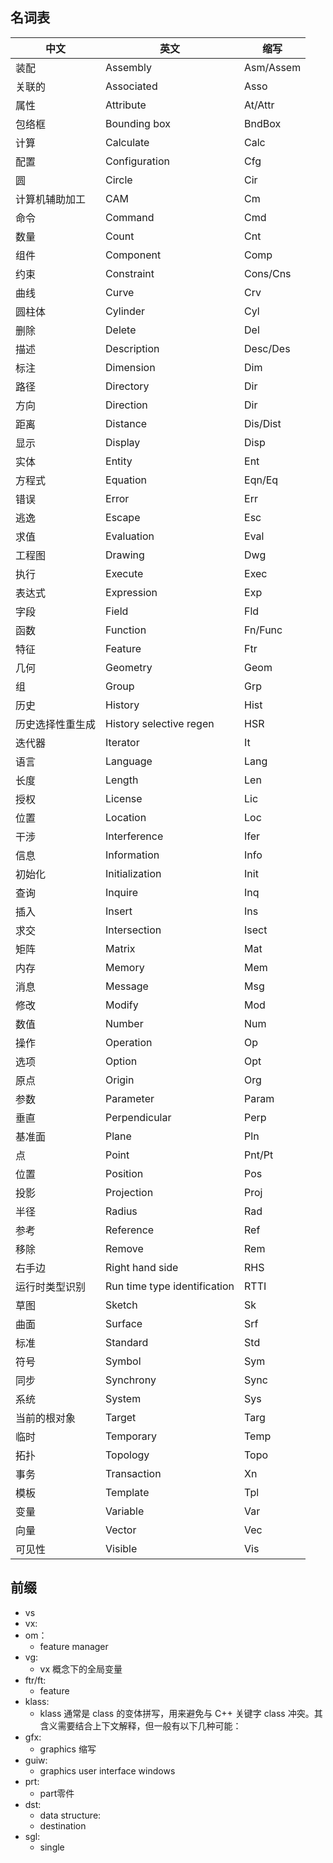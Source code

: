 ## 名词表

| 中文             | 英文                         | 缩写      |
| ---------------- | ---------------------------- | --------- |
| 装配             | Assembly                     | Asm/Assem |
| 关联的           | Associated                   | Asso      |
| 属性             | Attribute                    | At/Attr   |
| 包络框           | Bounding box                 | BndBox    |
| 计算             | Calculate                    | Calc      |
| 配置             | Configuration                | Cfg       |
| 圆               | Circle                       | Cir       |
| 计算机辅助加工   | CAM                          | Cm        |
| 命令             | Command                      | Cmd       |
| 数量             | Count                        | Cnt       |
| 组件             | Component                    | Comp      |
| 约束             | Constraint                   | Cons/Cns  |
| 曲线             | Curve                        | Crv       |
| 圆柱体           | Cylinder                     | Cyl       |
| 删除             | Delete                       | Del       |
| 描述             | Description                  | Desc/Des  |
| 标注             | Dimension                    | Dim       |
| 路径             | Directory                    | Dir       |
| 方向             | Direction                    | Dir       |
| 距离             | Distance                     | Dis/Dist  |
| 显示             | Display                      | Disp      |
| 实体             | Entity                       | Ent       |
| 方程式           | Equation                     | Eqn/Eq    |
| 错误             | Error                        | Err       |
| 逃逸             | Escape                       | Esc       |
| 求值             | Evaluation                   | Eval      |
| 工程图           | Drawing                      | Dwg       |
| 执行             | Execute                      | Exec      |
| 表达式           | Expression                   | Exp       |
| 字段             | Field                        | Fld       |
| 函数             | Function                     | Fn/Func   |
| 特征             | Feature                      | Ftr       |
| 几何             | Geometry                     | Geom      |
| 组               | Group                        | Grp       |
| 历史             | History                      | Hist      |
| 历史选择性重生成 | History selective regen      | HSR       |
| 迭代器           | Iterator                     | It        |
| 语言             | Language                     | Lang      |
| 长度             | Length                       | Len       |
| 授权             | License                      | Lic       |
| 位置             | Location                     | Loc       |
| 干涉             | Interference                 | Ifer      |
| 信息             | Information                  | Info      |
| 初始化           | Initialization               | Init      |
| 查询             | Inquire                      | Inq       |
| 插入             | Insert                       | Ins       |
| 求交             | Intersection                 | Isect     |
| 矩阵             | Matrix                       | Mat       |
| 内存             | Memory                       | Mem       |
| 消息             | Message                      | Msg       |
| 修改             | Modify                       | Mod       |
| 数值             | Number                       | Num       |
| 操作             | Operation                    | Op        |
| 选项             | Option                       | Opt       |
| 原点             | Origin                       | Org       |
| 参数             | Parameter                    | Param     |
| 垂直             | Perpendicular                | Perp      |
| 基准面           | Plane                        | Pln       |
| 点               | Point                        | Pnt/Pt    |
| 位置             | Position                     | Pos       |
| 投影             | Projection                   | Proj      |
| 半径             | Radius                       | Rad       |
| 参考             | Reference                    | Ref       |
| 移除             | Remove                       | Rem       |
| 右手边           | Right hand side              | RHS       |
| 运行时类型识别   | Run time type identification | RTTI      |
| 草图             | Sketch                       | Sk        |
| 曲面             | Surface                      | Srf       |
| 标准             | Standard                     | Std       |
| 符号             | Symbol                       | Sym       |
| 同步             | Synchrony                    | Sync      |
| 系统             | System                       | Sys       |
| 当前的根对象     | Target                       | Targ      |
| 临时             | Temporary                    | Temp      |
| 拓扑             | Topology                     | Topo      |
| 事务             | Transaction                  | Xn        |
| 模板             | Template                     | Tpl       |
| 变量             | Variable                     | Var       |
| 向量             | Vector                       | Vec       |
| 可见性           | Visible                      | Vis       |

## 前缀

- vs
- vx:
- om：
  - feature manager
- vg:
  - vx 概念下的全局变量
- ftr/ft:
  - feature
- klass:
  - klass 通常是 class 的变体拼写，用来避免与 C++ 关键字 class 冲突。其含义需要结合上下文解释，但一般有以下几种可能：
- gfx:
  - graphics 缩写
- guiw:
  - graphics user interface windows
- prt:
  - part零件
- dst:
  - data structure:
  - destination
- sgl:
  - single